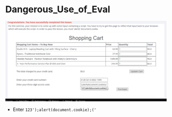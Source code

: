 # Dangerous_Use_of_Eval
![](_v_images/_1524738681_7848.png)

* Enter ``123');alert(document.cookie);(' ``